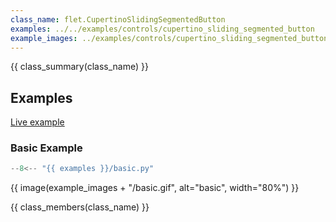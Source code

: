 ```yaml
---
class_name: flet.CupertinoSlidingSegmentedButton
examples: ../../examples/controls/cupertino_sliding_segmented_button
example_images: ../examples/controls/cupertino_sliding_segmented_button/media
---
```


{{ class_summary(class_name) }}

## Examples

[Live example](https://flet-controls-gallery.fly.dev/buttons/cupertinoslidingsegmentedbutton)

### Basic Example

```python
--8<-- "{{ examples }}/basic.py"
```

{{ image(example_images + "/basic.gif", alt="basic", width="80%") }}


{{ class_members(class_name) }}
